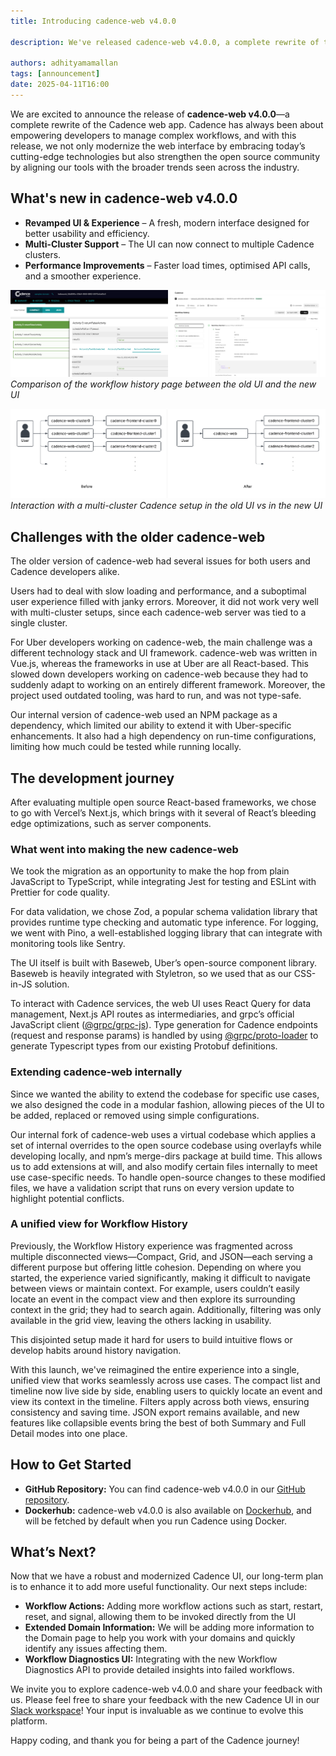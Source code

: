 ```yaml
---
title: Introducing cadence-web v4.0.0

description: We've released cadence-web v4.0.0, a complete rewrite of the Cadence Web UI with a modern UI and performance improvements! Learn more about the new features, technology stack, and how this update addresses past challenges for developers and users alike.

authors: adhityamamallan
tags: [announcement]
date: 2025-04-11T16:00
---
```


We are excited to announce the release of **cadence-web v4.0.0**—a complete rewrite of the Cadence web app. Cadence has always been about empowering developers to manage complex workflows, and with this release, we not only modernize the web interface by embracing today’s cutting-edge technologies but also strengthen the open source community by aligning our tools with the broader trends seen across the industry.

## What's new in cadence-web v4.0.0
- **Revamped UI & Experience** – A fresh, modern interface designed for better usability and efficiency.
- **Multi-Cluster Support** – The UI can now connect to multiple Cadence clusters.
- **Performance Improvements** – Faster load times, optimised API calls, and a smoother experience.

<!-- truncate -->

![history page comparison](./v3-v4-history-comparison.png)
*Comparison of the workflow history page between the old UI and the new UI*

![multi cluster comparison](./multi-cluster-comparison.png)
*Interaction with a multi-cluster Cadence setup in the old UI vs in the new UI*

## Challenges with the older cadence-web
The older version of cadence-web had several issues for both users and Cadence developers alike. 

Users had to deal with slow loading and performance, and a suboptimal user experience filled with janky errors. Moreover, it did not work very well with multi-cluster setups, since each cadence-web server was tied to a single cluster.

For Uber developers working on cadence-web, the main challenge was a different technology stack and UI framework. cadence-web was written in Vue.js, whereas the frameworks in use at Uber are all React-based. This slowed down developers working on cadence-web because they had to suddenly adapt to working on an entirely different framework. Moreover, the project used outdated tooling, was hard to run, and was not type-safe. 

Our internal version of cadence-web used an NPM package as a dependency, which limited our ability to extend it with Uber-specific enhancements. It also had a high dependency on run-time configurations, limiting how much could be tested while running locally.

## The development journey
After evaluating multiple open source React-based frameworks, we chose to go with Vercel’s Next.js, which brings with it several of React’s bleeding edge optimizations, such as server components.

### What went into making the new cadence-web
We took the migration as an opportunity to make the hop from plain JavaScript to TypeScript, while integrating Jest for testing and ESLint with Prettier for code quality.

For data validation, we chose Zod, a popular schema validation library that provides runtime type checking and automatic type inference. For logging, we went with Pino, a well-established logging library that can integrate with monitoring tools like Sentry.

The UI itself is built with Baseweb, Uber’s open-source component library. Baseweb is heavily integrated with Styletron, so we used that as our CSS-in-JS solution.

To interact with Cadence services, the web UI uses React Query for data management, Next.js API routes as intermediaries, and grpc’s official JavaScript client ([@grpc/grpc-js](https://www.npmjs.com/package/@grpc/grpc-js)). Type generation for Cadence endpoints (request and response params) is handled by using [@grpc/proto-loader](https://www.npmjs.com/package/@grpc/proto-loader) to generate Typescript types from our existing Protobuf definitions.

### Extending cadence-web internally
Since we wanted the ability to extend the codebase for specific use cases, we also designed the code in a modular fashion, allowing pieces of the UI to be added, replaced or removed using simple configurations. 

Our internal fork of cadence-web uses a virtual codebase which applies a set of internal overrides to the open source codebase using overlayfs while developing locally, and npm’s merge-dirs package at build time. This allows us to add extensions at will, and also modify certain files internally to meet use case-specific needs. To handle open-source changes to these modified files, we have a validation script that runs on every version update to highlight potential conflicts.

### A unified view for Workflow History
Previously, the Workflow History experience was fragmented across multiple disconnected views—Compact, Grid, and JSON—each serving a different purpose but offering little cohesion. Depending on where you started, the experience varied significantly, making it difficult to navigate between views or maintain context. For example, users couldn’t easily locate an event in the compact view and then explore its surrounding context in the grid; they had to search again. Additionally, filtering was only available in the grid view, leaving the others lacking in usability.

This disjointed setup made it hard for users to build intuitive flows or develop habits around history navigation.

With this launch, we've reimagined the entire experience into a single, unified view that works seamlessly across use cases. The compact list and timeline now live side by side, enabling users to quickly locate an event and view its context in the timeline. Filters apply across both views, ensuring consistency and saving time. JSON export remains available, and new features like collapsible events bring the best of both Summary and Full Detail modes into one place.

## How to Get Started
* **GitHub Repository:** You can find cadence-web v4.0.0 in our [GitHub repository](https://github.com/cadence-workflow/cadence-web).  
* **Dockerhub:** cadence-web v4.0.0 is also available on [Dockerhub](https://hub.docker.com/r/ubercadence/web), and  will be fetched by default when you run Cadence using Docker.

## What’s Next?
Now that we have a robust and modernized Cadence UI, our long-term plan is to enhance it to add more useful functionality. Our next steps include:

* **Workflow Actions:** Adding more workflow actions such as start, restart, reset, and signal, allowing them to be invoked directly from the UI  
* **Extended Domain Information:** We will be adding more information to the Domain page to help you work with your domains and quickly identify any issues affecting them.  
* **Workflow Diagnostics UI:** Integrating with the new Workflow Diagnostics API to provide detailed insights into failed workflows.

We invite you to explore cadence-web v4.0.0 and share your feedback with us. Please feel free to share your feedback with the new Cadence UI in our [Slack workspace](http://t.uber.com/cadence-slack)\! Your input is invaluable as we continue to evolve this platform.

Happy coding, and thank you for being a part of the Cadence journey\!